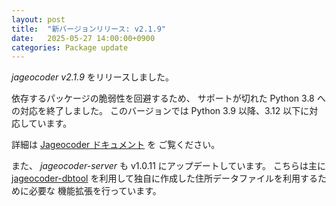 ```yaml
---
layout: post
title:  "新バージョンリリース: v2.1.9"
date:   2025-05-27 14:00:00+0900
categories: Package update
---
```


*jageocoder v2.1.9* をリリースしました。

依存するパッケージの脆弱性を回避するため、
サポートが切れた Python 3.8 への対応を終了しました。
このバージョンでは Python 3.9 以降、3.12 以下に対応しています。

詳細は [Jageocoder ドキュメント](https://jageocoder.readthedocs.io/) を
ご覧ください。

また、 *jageocoder-server* も v1.0.11 にアップデートしています。
こちらは主に [jageocoder-dbtool](https://github.com/geonlp-platform/jageocoder-dbtool)
を利用して独自に作成した住所データファイルを利用するために必要な
機能拡張を行っています。
